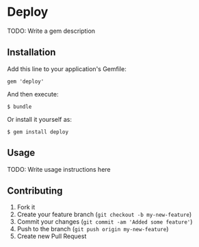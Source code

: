 # Deploy

TODO: Write a gem description

## Installation

Add this line to your application's Gemfile:

    gem 'deploy'

And then execute:

    $ bundle

Or install it yourself as:

    $ gem install deploy

## Usage

TODO: Write usage instructions here

## Contributing

1. Fork it
2. Create your feature branch (`git checkout -b my-new-feature`)
3. Commit your changes (`git commit -am 'Added some feature'`)
4. Push to the branch (`git push origin my-new-feature`)
5. Create new Pull Request
